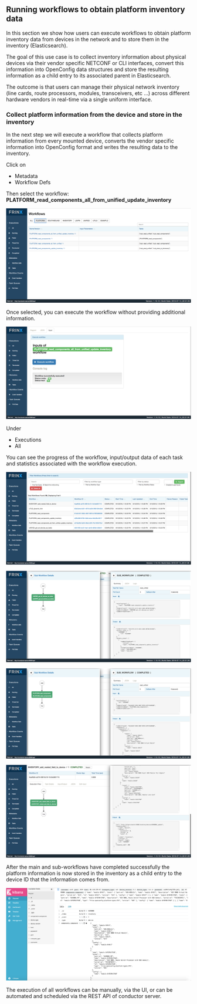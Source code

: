 ## Running workflows to obtain platform inventory data

In this section we show how users can execute workflows to obtain platform inventory data from devices in the network and to store them in the inventory (Elasticsearch).

The goal of this use case is to collect inventory information about physical devices via their vendor specific NETCONF or CLI interfaces, convert this information into OpenConfig data structures and store the resulting information as a child entry to its associated parent in Elasticsearch. 

The outcome is that users can manage their physical network inventory (line cards, route processors, modules, transceivers, etc …) across different hardware vendors in real-time via a single uniform interface.

### Collect platform information from the device and store in the inventory

In the next step we will execute a workflow that collects platform information from every mounted device, converts the vendor specific information into OpenConfig format and writes the resulting data to the inventory.

Click on 

* Metadata
 * Workflow Defs

Then select the workflow:  
**PLATFORM_read_components_all_from_unified_update_inventory**

![preview10](image_16.png)

Once selected, you can execute the workflow without providing additional information.

![preview10](image_17.png)

Under

* Executions
 * All

You can see the progress of the workflow, input/output data of each task and statistics associated with the workflow execution.

![preview10](image_18.png)

![preview10](image_19.png)

![preview10](image_20.png)

![preview10](image_21.png)

After the main and sub-workflows have completed successfully the platform information is now stored in the inventory as a child entry to the device ID that the information comes from.

![preview10](image_22.png)

The execution of all workflows can be manually, via the UI, or can be automated and scheduled via the REST API of conductor server.
